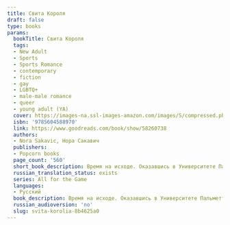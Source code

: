 ```yaml
---
title: Свита Короля
draft: false
type: books
params:
  bookTitle: Свита Короля
  tags:
  - New Adult
  - Sports
  - Sports Romance
  - contemporary
  - fiction
  - gay
  - LGBTQ+
  - male-male romance
  - queer
  - young adult (YA)
  cover: https://images-na.ssl-images-amazon.com/images/S/compressed.photo.goodreads.com/books/1622834527i/58260738.jpg
  isbn: '9785604588970'
  link: https://www.goodreads.com/book/show/58260738
  authors:
  - Nora Sakavic, Нора Сакавич
  publishers:
  - Popcorn books
  page_count: '560'
  short_book_description: Время на исходе. Оказавшись в Университете Пальметто, Нил Джостен знал, что не доживет до конца года, но теперь, когда смерть не за горами, он больше чем прежде хочет жить.
  russian_translation_status: exists
  series: All for the Game
  languages:
  - Русский
  book_description: Время на исходе. Оказавшись в Университете Пальметто, Нил Джостен знал, что не доживет до конца года, но теперь, когда смерть не за горами, он больше чем прежде хочет жить. <br /><br />Дружба с Лисами была опрометчивой затеей, а поцелуй с одним из них — затеей немыслимой. Пока «Лисы» пытаются во что бы то ни стало выйти в финал чемпионата, Нил сражается за свою жизнь, ведь теперь ей угрожает не только Рико Морияма, но и мафиозный клан Балтиморского Мясника. Правда — единственный шанс Нила на спасение, однако она может привести к гибели всех, кто ему дорог...
  russian_audioversion: 'no'
  slug: svita-korolia-8b4625a0
---
```


